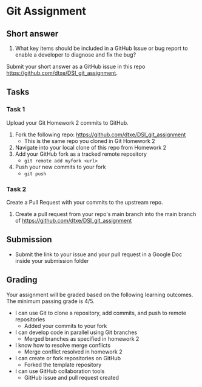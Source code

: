 # Git Assignment

## Short answer
1. What key items should be included in a GitHub Issue or bug report to enable a developer to diagnose and fix the bug?

Submit your short answer as a GitHub issue in this repo https://github.com/dtxe/DSI_git_assignment.


## Tasks
### Task 1
Upload your Git Homework 2 commits to GitHub.

1. Fork the following repo: https://github.com/dtxe/DSI_git_assignment
    * This is the same repo you cloned in Git Homework 2
1. Navigate into your local clone of this repo from Homework 2
1. Add your GitHub fork as a tracked remote repository
    * `git remote add myfork <url>`
1. Push your new commits to your fork
    * `git push`

### Task 2
Create a Pull Request with your commits to the upstream repo.

1. Create a pull request from your repo's main branch into the main branch of https://github.com/dtxe/DSI_git_assignment


## Submission
* Submit the link to your issue and your pull request in a Google Doc inside your submission folder

## Grading
Your assignment will be graded based on the following learning outcomes. The minimum passing grade is 4/5.
* I can use Git to clone a repository, add commits, and push to remote repositories
    * Added your commits to your fork
* I can develop code in parallel using Git branches
    * Merged branches as specified in homework 2
* I know how to resolve merge conflicts
    * Merge conflict resolved in homework 2
* I can create or fork repositories on GitHub
    * Forked the template repository
* I can use GitHub collaboration tools
    * GitHub issue and pull request created
